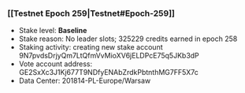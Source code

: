### [[Testnet Epoch 259|Testnet#Epoch-259]]
* Stake level: **Baseline**
* Stake reason: No leader slots; 325229 credits earned in epoch 258
* Staking activity: creating new stake account 9N7pvdsDrjyQm7LtQfmVvMioXV6jELDPcE75q5JKb3dP
* Vote account address: GE2SxXc3J1Kj677T9NDfyENAbZrdkPbtnthMG7FF5X7c
* Data Center: 201814-PL-Europe/Warsaw